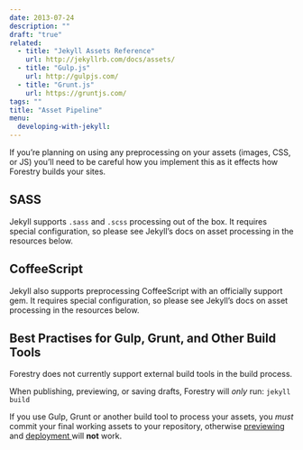 ```yaml
---
date: 2013-07-24
description: ""
draft: "true"
related: 
  - title: "Jekyll Assets Reference"
    url: http://jekyllrb.com/docs/assets/
  - title: "Gulp.js"
    url: http://gulpjs.com/
  - title: "Grunt.js"
    url: https://gruntjs.com/
tags: ""
title: "Asset Pipeline"
menu:
  developing-with-jekyll:
---
```

If you’re planning on using any preprocessing on your assets (images, CSS, or JS) you’ll need to be careful how you implement this as it effects how Forestry builds your sites.

## SASS
Jekyll supports `.sass` and `.scss` processing out of the box. It requires special configuration, so please see Jekyll’s docs on asset processing in the resources below.

## CoffeeScript
Jekyll also supports preprocessing CoffeeScript with an officially support gem. It requires special configuration, so please see Jekyll’s docs on asset processing in the resources below.

## Best Practises for Gulp, Grunt, and Other Build Tools
Forestry does not currently support external build tools in the build process.

When publishing, previewing, or saving drafts, Forestry will *only* run:
`jekyll build`

If you use Gulp, Grunt or another build tool to process your assets, you *must* commit your final working assets to your repository, otherwise [previewing]() and [deployment ]()will **not** work.

